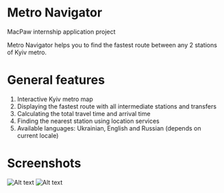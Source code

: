 # Metro Navigator

MacPaw internship application project

Metro Navigator helps you to find the fastest route between any 2 stations of Kyiv metro.

# General features
1) Interactive Kyiv metro map
2) Displaying the fastest route with all intermediate stations and transfers
3) Calculating the total travel time and arrival time
4) Finding the nearest station using location services
5) Available languages: Ukrainian, English and Russian (depends on current locale)

# Screenshots

![Alt text](https://lh6.googleusercontent.com/8LSk68-YJ_cUq4LmZ2qY7mPkMCiNaBCixwooBwgXkKbjqiuyPDWKpFSv1Lav9c9Rw4EfZy85Rb5E1HM=w1712-h874-rw)
![Alt text](https://lh6.googleusercontent.com/CKLIIsQIjbGj8vMtpBT-IP1jQVxCPqwine0blQI8ZuFdCDfxu3hKzBr_2tIBXtrIkzTe_5glX9SM-Jw=w1712-h874-rw)
